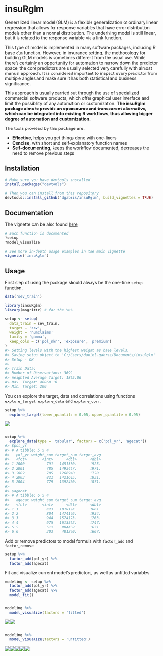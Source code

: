 
<!-- README.md is generated from README.Rmd. Please edit that file -->

# insuRglm

Generalized linear model (GLM) is a flexible generalization of ordinary
linear regression that allows for response variables that have error
distribution models other than a normal distribution. The underlying
model is still linear, but it is related to the response variable via a
link function.

This type of model is implemented in many software packages, including R
base `glm` function. However, in insurance setting, the methodology for
building GLM models is sometimes different from the usual use. While
there’s certainly an opportunity for automation to narrow down the
predictor space, the core predictors are usually selected very carefully
with almost manual approach. It is considered important to inspect every
predictor from multiple angles and make sure it has both statistical and
business significance.

This approach is usually carried out through the use of specialized
commercial software products, which offer graphical user interface and
limit the possibility of any automation or customization. **The insuRglm
package aims to provide an opensource and transparent alternative, which
can be integrated into existing R workflows, thus allowing bigger degree
of automation and customization.**

The tools provided by this package are:

  - **Effective**, helps you get things done with one-liners
  - **Concise**, with short and self-explanatory function names
  - **Self-documenting**, keeps the workflow documented, decreases the
    need to remove previous steps

## Installation

``` r
# Make sure you have devtools installed
install.packages("devtools")

# Then you can install from this repository
devtools::install_github("dgabris/insuRglm", build_vignettes = TRUE)
```

## Documentation

The vignette can be also found
[here](https://github.com/realgabon/insuRglm/tree/master/vignettes/insuRglm.md)

``` r
# Each function is documented
?setup
?model_visualize

# See more in-depth usage examples in the main vignette
vignette('insuRglm')
```

## Usage

First step of using the package should always be the one-time `setup`
function.

``` r
data('sev_train')

library(insuRglm)
library(magrittr) # for the %>%

setup <- setup(
  data_train = sev_train,
  target = 'sev',
  weight = 'numclaims',
  family = 'gamma',
  keep_cols = c('pol_nbr', 'exposure', 'premium')
)
#> Setting levels with the highest weight as base levels.
#> Saving setup object to 'C:/Users/daniel.gabris/Documents/insuRglm'
#> Setup - OK
#> 
#> Train Data:
#> Number of Observations: 3699
#> Weighted Average Target: 1865.06
#> Max. Target: 46868.18
#> Min. Target: 200
```

You can explore the target, data and correlations using functions
`explore_target`, `explore_data` and `explore_corr`.

``` r
setup %>% 
  explore_target(lower_quantile = 0.05, upper_quantile = 0.95)
```

![](man/figures/README-unnamed-chunk-5-1.png)<!-- -->

``` r

setup %>% 
  explore_data(type = 'tabular', factors = c('pol_yr', 'agecat'))
#> $pol_yr
#> # A tibble: 5 x 4
#>   pol_yr weight_sum target_sum target_avg
#>   <fct>       <int>      <dbl>      <dbl>
#> 1 2000          791   1451350.      1925.
#> 2 2001          785   1493467.      1971.
#> 3 2002          785   1266940.      1728.
#> 4 2003          821   1421615.      1831.
#> 5 2004          779   1392400.      1871.
#> 
#> $agecat
#> # A tibble: 6 x 4
#>   agecat weight_sum target_sum target_avg
#>   <fct>       <int>      <dbl>      <dbl>
#> 1 1             423   1078124.      2661.
#> 2 2             804   1474176.      1934.
#> 3 3             944   1574173.      1763.
#> 4 4             975   1613592.      1747.
#> 5 5             512    804438.      1631.
#> 6 6             303    481270.      1667.
```

Add or remove predictors to model formula with `factor_add` and
`factor_remove`

``` r
setup %>% 
  factor_add(pol_yr) %>% 
  factor_add(agecat)
```

Fit and visualize current model’s predictors, as well as unfitted
variables

``` r
modeling <- setup %>% 
  factor_add(pol_yr) %>% 
  factor_add(agecat) %>% 
  model_fit()


modeling %>% 
  model_visualize(factors = 'fitted')
```

![](man/figures/README-unnamed-chunk-7-1.png)<!-- -->![](man/figures/README-unnamed-chunk-7-2.png)<!-- -->

``` r

modeling %>% 
  model_visualize(factors = 'unfitted')
```

![](man/figures/README-unnamed-chunk-7-3.png)<!-- -->![](man/figures/README-unnamed-chunk-7-4.png)<!-- -->![](man/figures/README-unnamed-chunk-7-5.png)<!-- -->![](man/figures/README-unnamed-chunk-7-6.png)<!-- -->![](man/figures/README-unnamed-chunk-7-7.png)<!-- -->
